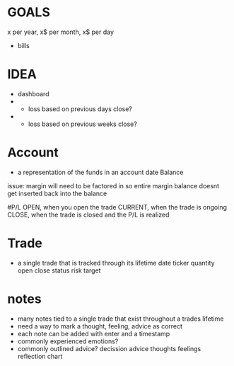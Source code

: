 # GOALS
x per year, x$ per month, x$ per day
- bills

# IDEA
- dashboard 
- - loss based on previous days close?
- - loss based on previous weeks close?

# Account
- a representation of the funds in an account
date
Balance

issue: margin will need to be factored in so entire margin balance doesnt get inserted back into the balance

#P/L
OPEN, when you open the trade
CURRENT, when the trade is ongoing
CLOSE, when the trade is closed and the P/L is realized


# Trade
- a single trade that is tracked through its lifetime
date
ticker
quantity
open
close
status
risk
target


# notes
- many notes tied to a single trade that exist throughout a trades lifetime
- need a way to mark a thought, feeling, advice as correct
- each note can be added with enter and a timestamp
- commonly experienced emotions?
- commonly outlined advice?
decission
advice
thoughts
feelings
reflection
chart
